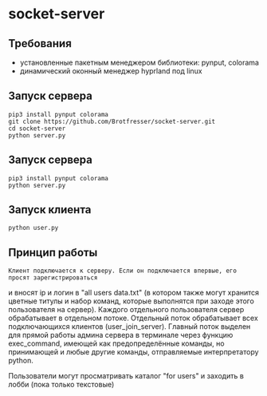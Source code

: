 # socket-server


## Требования
* установленные пакетным менеджером библиотеки: pynput, colorama
* динамический оконный менеджер hyprland под linux

## Запуск сервера
```console
pip3 install pynput colorama
git clone https://github.com/Brotfresser/socket-server.git
cd socket-server
python server.py
```

## Запуск сервера
```console
pip3 install pynput colorama
python server.py
```

## Запуск клиента
```
python user.py
```

## Принцип работы
	Клиент подключается к серверу. Если он подключается впервые, его просят зарегистрироваться 
и вносят ip и логин в "all users data.txt" (в котором также могут хранится цветные титулы и 
набор команд, которые выполнятся при заходе этого пользователя на сервер). 
Каждого отдельного пользователя сервер обрабатывает в отдельном потоке. 
Отдельный поток обрабатывает всех подключающихся клиентов (user_join_server).
Главный поток выделен для прямой работы админа сервера в терминале через функцию exec_command,
имеющей как предопределённые команды, но принимающей и любые другие команды, отправляемые
интерпретатору python.

Пользователи могут просматривать каталог "for users" и заходить в лобби (пока только текстовые)
